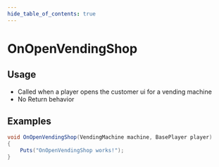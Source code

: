 ```yaml
---
hide_table_of_contents: true
---
```


# OnOpenVendingShop

## Usage

* Called when a player opens the customer ui for a vending machine
* No Return behavior

## Examples

```csharp title=""
void OnOpenVendingShop(VendingMachine machine, BasePlayer player)
{
    Puts("OnOpenVendingShop works!");
}
```
